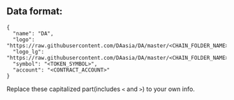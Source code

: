 

##  Data format:
  ```
  {
    "name": "DA",
    "logo": "https://raw.githubusercontent.com/DAasia/DA/master/<CHAIN_FOLDER_NAME>/logos/<LOGO_FILE_NAME>",
    "logo_lg": "https://raw.githubusercontent.com/DAasia/DA/master/<CHAIN_FOLDER_NAME>/logos/<LARGE_LOGO_FILE_NAME>",
    "symbol": "<TOKEN_SYMBOL>",
    "account": "<CONTRACT_ACCOUNT>"
  }
  ```
  Replace these capitalized part(includes `<` and `>`) to your own info.

<br/>
<br/>



